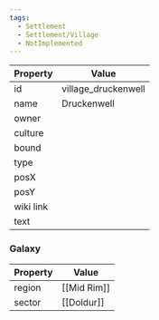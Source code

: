 ```yaml
---
tags:
  - Settlement
  - Settlement/Village
  - NotImplemented
---
```


| Property  | Value               |
| --------- | ------------------- |
| id        | village_druckenwell |
| name      | Druckenwell         |
| owner     |                     |
| culture   |                     |
| bound     |                     |
| type      |                     |
| posX      |                     |
| posY      |                     |
| wiki link |                     |
| text      |                     |

### Galaxy
| Property | Value       |
| -------- | ----------- |
| region   | [[Mid Rim]] |
| sector   | [[Doldur]]  |
